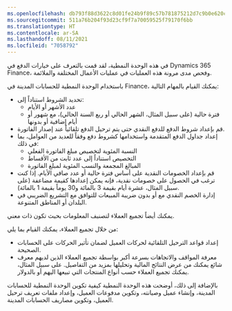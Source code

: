 ```yaml
---
ms.openlocfilehash: db793f88d3622c8d01fe24b9f89c57b781875212d7c9b0e620ce79fcc979d68d
ms.sourcegitcommit: 511a76b204f93d23cf9f7a70059525f79170f6bb
ms.translationtype: HT
ms.contentlocale: ar-SA
ms.lasthandoff: 08/11/2021
ms.locfileid: "7058792"
---
```

في هذه الوحدة النمطية، لقد قمت بالتعرف على خيارات الدفع في Dynamics 365 Finance، وفحص مدى مرونة هذه العمليات في عمليات الأعمال المختلفة والملائمة.

باستخدام الوحدة النمطية للحسابات المدينة في Finance، يمكنك القيام بالمهام التالية:

-   تحديد الشروط استناداً إلى:
    -   عدد الأشهر أو الأيام
    -   فترة حالية (على سبيل المثال، الشهر الحالي أو ربع السنة الحالي)، مع شهور أو أيام إضافية أو بدونها
-   قم بإعداد شروط الدفع للدفع النقدي حتى يتم ترحيل الدفع تلقائياً عند إصدار الفاتورة.
-   إعداد جداول الدفع المتقدمة واستخدامها كشروط دفع وفقاً للعديد من العوامل، بما في ذلك:
    -   النسبة المئوية لتخصيص مبلغ الفاتورة الفعلي
    -   التخصيص استناداً إلى عدد ثابت من الأقساط
    -   المبالغ المجمعة والنسب المئوية لمبلغ الفاتورة
-   قم بإعداد الخصومات النقدية على أساس فترة حالية أو عدد صافي الأيام. إذا كنت ترغب في الحصول على خصومات نقدية، فإنه يمكن إعدادها كقيمة مضاعفة (على سبيل المثال، عشرة أيام بقيمة 3 بالمائة و30 يوماً بقيمة 1 بالمائة).
-   إدارة الخصم النقدي مع أو بدون ضريبة المبيعات للتوافق مع التشريع الضريبي في البلدان أو المناطق المتنوعة.

يمكنك أيضاً تجميع العملاء لتصنيف المعلومات بحيث تكون ذات معني.

من خلال تجميع العملاء، يمكنك القيام بما يلي:

-   إعداد قواعد الترحيل التلقائية لحركات العميل لضمان تأثير الحركات على الحسابات الصحيحة.
-   معرفة المواقف والاتجاهات بسرعة أكبر بواسطة تجميع العملاء الذين لديهم معرف شائع يمكنك من عرض النتائج المالية وتحليلها بمزيد من التفاصيل. على سبيل المثال، يمكنك تجميع العملاء حسب أنواع المنتجات التي تبيعها اليهم أو بالدولار.

بالإضافة إلى ذلك، أوضحت هذه الوحدة النمطية كيفية تكوين الوحدة النمطية للحسابات المدينة، وإنشاء عميل وصيانته، وتكوين مدفوعات العميل، وإعداد ملفات تعريف ترحيل العميل، وتكوين مصاريف الحسابات المدينة.
